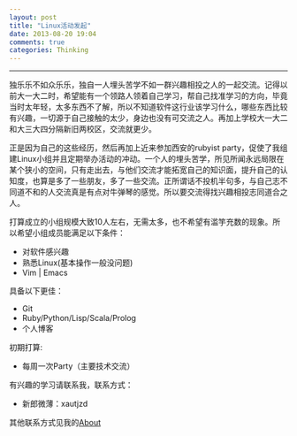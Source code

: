 ```yaml
---
layout: post
title: "Linux活动发起"
date: 2013-08-20 19:04
comments: true
categories: Thinking
---
```

---

独乐乐不如众乐乐，独自一人埋头苦学不如一群兴趣相投之人的一起交流。记得以前大一大二时，希望能有一个领路人领着自己学习，帮自己找准学习的方向，毕竟当时太年轻，太多东西不了解，所以不知道软件这行业该学习什么，哪些东西比较有兴趣，一切源于自己接触的太少，身边也没有可交流之人。再加上学校大一大二和大三大四分隔新旧两校区，交流就更少。

正是因为自己的这些经历，然后再加上近来参加西安的rubyist party，促使了我组建Linux小组并且定期举办活动的冲动。一个人的埋头苦学，所见所闻永远局限在某个狭小的空间，只有走出去，与他们交流才能拓宽自己的知识面，提升自己的认知度，也算是多了一些朋友，多了一些交流。正所谓话不投机半句多，与自己志不同道不和的人交流真是有点对牛弹琴的感觉。所以要交流得找兴趣相投志同道合之人。

打算成立的小组规模大致10人左右，无需太多，也不希望有滥竽充数的现象。所以希望小组成员能满足以下条件：

- 对软件感兴趣
- 熟悉Linux(基本操作一般没问题)
- Vim | Emacs

具备以下更佳：

- Git 
- Ruby/Python/Lisp/Scala/Prolog
- 个人博客

初期打算:

- 每周一次Party（主要技术交流）

有兴趣的学习请联系我，联系方式：

- 新郎微薄：xautjzd

其他联系方式见我的[About](http://xautjzd.github.io/blog/aboutme)


